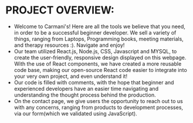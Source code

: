 
# PROJECT OVERVIEW:
 - Welcome to Carmani's! Here are all the tools we believe that you need, in order to be a successful beginner developer. We sell a variety of things, ranging from Laptops, Programming books, meeting materials, and therapy resources :). Navigate and enjoy!
 - Our team utilized React.js, Node.js, CSS, Javascript and MYSQL, to create the user-friendly, responsive design displayed on this webpage. With the use of React components, we have created a more reusable code base, making our open-source React code easier to integrate into your very own project, and even understand it!
 - Our code is filled with comments, with the hope that beginner and experienced developers have an easier time navigating and understanding the thought process behind the production.
 - On the contact page, we give users the opportunity to reach out to us with any concerns, ranging from products to development processes, via our form(which we validated using JavaScript).
   
